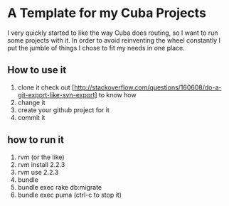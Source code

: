 # A Template for my Cuba Projects
I very quickly started to like the way Cuba does routing, so I want to run some projects with it. In order to avoid
reinventing the wheel constantly I put the jumble of things I chose to fit my needs in one place.
## How to use it
1. clone it
  check out [http://stackoverflow.com/questions/160608/do-a-git-export-like-svn-export] to know how
2. change it
3. create your github project for it
4. commit it

## how to run it
1. rvm (or the like)
2. rvm install 2.2.3
3. rvm use 2.2.3
4. bundle
5. bundle exec rake db:migrate
6. bundle exec puma
(ctrl-c to stop it)
